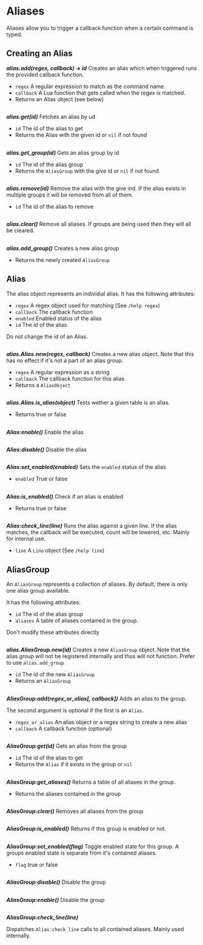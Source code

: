# Aliases

Aliases allow you to trigger a callback function when a certain command is typed.

## Creating an Alias

***alias.add(regex, callback) -> id***
Creates an alias which when triggered runs the provided callback function.

- `regex`    A regular expression to match as the command name.
- `callback` A Lua function that gets called when the regex is matched.
- Returns an Alias object (see below)

##

***alias.get(id)***
Fetches an alias by ud

- `id`      The id of the alias to get
- Returns the Alias with the given id or `nil` if not found

##

***alias.get_group(id)***
Gets an alias group by id

- `id`  The id of the alias group
- Returns the `AliasGroup` with the give id or `nil` if not found

##

***alias.remove(id)***
Remove the alias with the give ind. If the alias exists in multiple groups it
will be removed from all of them.

- `id`  The id of the alias to remove

##

***alias.clear()***
Remove all aliases. If groups are being used then they will all be cleared.

##

***alias.add_group()***
Creates a new alias group

- Returns the newly created `AliasGroup`

## Alias

The alias object represents an individial alias. It has the following
attributes:

- `regex`       A regex object used for matching (See `/help regex`)
- `callback`    The callback function
- `enabled`     Enabled status of the alias
- `id`          The id of the alias

Do not change the id of an Alias.

##

***alias.Alias.new(regex, callback)***
Creates a new alias object. Note that this has no effect if it's not a part of
an alias group.

- `regex`       A regular expression as a string
- `callback`    The callback function for this alias
- Returns a `AliasObject`

##

***alias.Alias.is_alias(object)***
Tests wether a given table is an alias.

- Returns true or false

##

***Alias:enable()***
Enable the alias

##

***Alias:disable()***
Disable the alias

##

***Alias:set_enabled(enabled)***
Sets the `enabled` status of the alias

- `enabled`     True or false

##

***Alias:is_enabled()***
Check if an alias is enabled

- Returns true or false

##

***Alias:check_line(line)***
Runs the alias against a given line. If the alias matches, the callback
will be executed, count will be lowered, etc.
Mainly for internal use.

- `line`    A `Line` object (See `/help line`)

## AliasGroup
An `AliasGroup` represents a collection of aliases. By default, there is only
one alias group available.

It has the following attributes:

- `id`      The id of the alias group
- `aliases` A table of aliases contained in the group.

Don't modify these attributes directly

##

***alias.AliasGroup.new(id)***
Creates a new `AliasGroup` object. Note that the alias group will not be
registered internally and thus will not function. Prefer to use `alias.add_group`

- `id`  The id of the new `AliasGroup`
- Returns an `AliasGroup`

##

***AliasGroup:add(regex_or_alias[, callback])***
Adds an alias to the group.

The second argument is optional if the first is an `Alias`.

- `regex_or_alias`  An alias object or a regex string to create a new alias
- `callback`        A callback function (optional)

##

***AliasGroup:get(id)***
Gets an alias from the group

- `id`  The id of the alias to get
- Returns the `Alias` if it exists in the group or `nil`

##

***AliasGroup:get_aliases()***
Returns a table of all aliases in the group.

- Returns the aliases contained in the group

##

***AliasGroup:clear()***
Removes all aliases from the group

##

***AliasGroup:is_enabled()***
Returns if this group is enabled or not.

##

***AliasGroup:set_enabled(flag)***
Toggle enabled state for this group.
A groups enabled state is separate from it's contained aliases.

- `flag`     true or false

##

***AliasGroup:disable()***
Disable the group

##

***AliasGroup:enable()***
Disable the group

##

***AliasGroup:check_line(line)***

Dispatches `Alias:check_line` calls to all contained aliases.
Mainly used internally.
